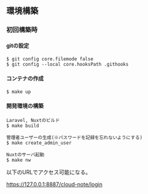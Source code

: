 ## 環境構築

### 初回構築時

#### gitの設定

```
$ git config core.filemode false
$ git config --local core.hooksPath .githooks
```

#### コンテナの作成

```
$ make up
```

#### 開発環境の構築

```
Laravel, Nuxtのビルド
$ make build

管理者ユーザーの生成(※パスワードを記録を忘れないようにする)
$ make create_admin_user

Nuxtのサーバ起動
$ make nw
```

以下のURLでアクセス可能になる。

https://127.0.0.1:8887/cloud-note/login
